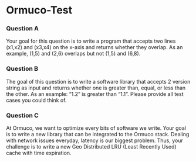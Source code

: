 # Ormuco-Test

### Question A
Your goal for this question is to write a program that accepts two lines (x1,x2) and (x3,x4) on the x-axis and 
returns whether they overlap. As an example, (1,5) and (2,6) overlaps but not (1,5) and (6,8).

### Question B
The goal of this question is to write a software library that accepts 2 version string as input and returns whether 
one is greater than, equal, or less than the other. As an example: “1.2” is greater than “1.1”. 
Please provide all test cases you could think of.

### Question C
At Ormuco, we want to optimize every bits of software we write. Your goal is to write a new library that can be integrated to the Ormuco stack. 
Dealing with network issues everyday, latency is our biggest problem. 
Thus, your challenge is to write a new Geo Distributed LRU (Least Recently Used) cache with time expiration.
